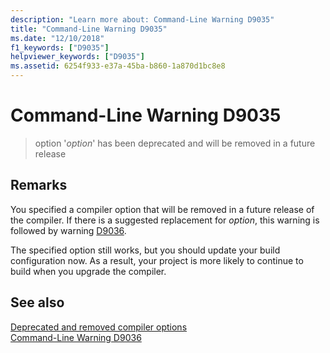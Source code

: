 ```yaml
---
description: "Learn more about: Command-Line Warning D9035"
title: "Command-Line Warning D9035"
ms.date: "12/10/2018"
f1_keywords: ["D9035"]
helpviewer_keywords: ["D9035"]
ms.assetid: 6254f933-e37a-45ba-b860-1a870d1bc8e8
---
```

# Command-Line Warning D9035

> option '*option*' has been deprecated and will be removed in a future release

## Remarks

You specified a compiler option that will be removed in a future release of the compiler. If there is a suggested replacement for *option*, this warning is followed by warning [D9036](../../error-messages/tool-errors/command-line-warning-d9036.md).

The specified option still works, but you should update your build configuration now. As a result, your project is more likely to continue to build when you upgrade the compiler.

## See also

[Deprecated and removed compiler options](../../build/reference/compiler-options-listed-by-category.md#deprecated-and-removed-compiler-options)<br/>
[Command-Line Warning D9036](command-line-warning-d9036.md)
